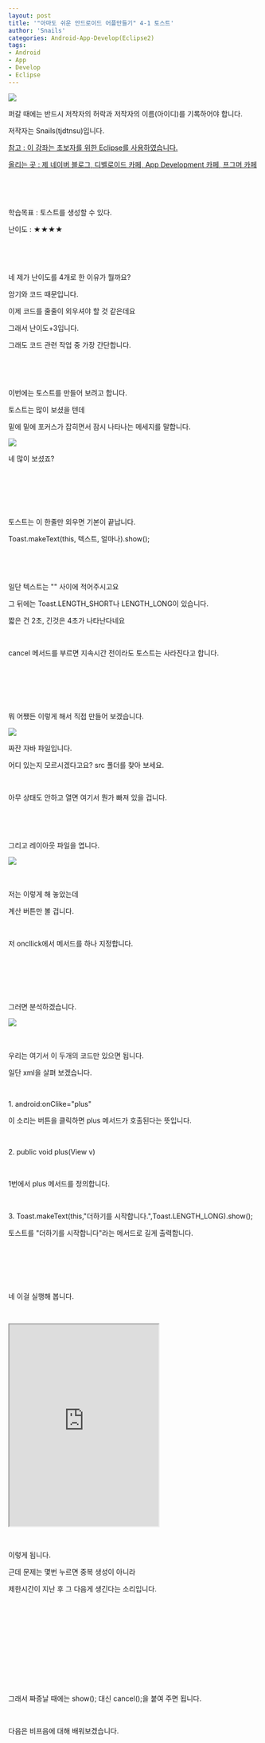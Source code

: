 ```yaml
---
layout: post
title: '"아마도 쉬운 안드로이드 어플만들기" 4-1 토스트'
author: 'Snails'
categories: Android-App-Develop(Eclipse2)
tags:
- Android
- App
- Develop
- Eclipse
---
```



<script> location.href='https://cafe.naver.com/develoid/280254' ; </script>

<p><img src="https://dthumb-phinf.pstatic.net/?src=%22http%3A%2F%2Fpostfiles3.naver.net%2F20130523_178%2Ftjdtnsu_1369283538974akCh1_JPEG%2Fand.jpg%3Ftype%3Dw2%22&amp;type=cafe_wa740"></p>
<p>퍼갈 때에는 반드시 저작자의 허락과 저작자의 이름(아이디)를 기록하어야 합니다.</p>
<p>저작자는 Snails(tjdtnsu)입니다.</p>
<p><u>참고 : 이 강좌는 초보자를 위한 Eclipse를 사용하였습니다.</u></p>
<p><u>올리는 곳 : 제 네이버 블로그, 디벨로이드 카페, App Development 카페, 프그머 카페</u></p>
<p>&nbsp;</p>
<p><u>﻿</u></p>
<p>학습목표 :&nbsp;토스트를 생성할 수 있다.</p>
<p>난이도 : ★★★★&nbsp; </p>
<p>&nbsp;</p>
<p>&nbsp;</p>
<p>네 제가 난이도를 4개로 한 이유가 뭘까요?</p>
<p>암기와 코드 때문입니다.</p>
<p>이제 코드를 줄줄이 외우셔야 할 것 같은데요</p>
<p>그래서 난이도+3입니다.</p>
<p>그래도 코드 관련 작업 중 가장 간단합니다.</p>
<p>&nbsp;</p>
<p>&nbsp;</p>
<p>이번에는 토스트를 만들어 보려고 합니다.</p>
<p>토스트는 많이 보셨을 텐데</p>
<p>밑에 밑에 포커스가 잡히면서 잠시 나타나는 메세지를 말합니다.</p>
<p><img src="https://dthumb-phinf.pstatic.net/?src=%22http%3A%2F%2Fblogfiles.naver.net%2F20130720_188%2Ftjdtnsu_13743010343283TjgS_PNG%2F%25C1%25A6%25B8%25F1_%25BE%25F8%25C0%25BD.png%22&amp;type=cafe_wa740"></p>
<p>네 많이 보셨죠?</p>
<p>&nbsp;</p>
<p>&nbsp;</p>
<p>&nbsp;</p>
<p>토스트는 이 한줄만 외우면 기본이 끝납니다.</p>
<p>Toast.makeText(this, 텍스트, 얼마나).show();</p>
<p><em>﻿</em></p>
<p><em>﻿﻿﻿</em></p>
<p><em>﻿﻿﻿</em>일단 텍스트는 "" 사이에 적어주시고요</p>
<p>﻿﻿﻿그 뒤에는 Toast.LENGTH_SHORT나 LENGTH_LONG이 있습니다.</p>
<p>﻿﻿﻿짧은 건 2초, 긴것은 4초가 나타난다네요</p>
<p>﻿﻿﻿</p>
<p>﻿﻿﻿cancel 메서드를 부르면 지속시간 전이라도 토스트는 사라진다고 합니다.﻿﻿</p>
<p>﻿﻿﻿</p>
<p>﻿﻿﻿﻿﻿</p>
<p>﻿</p>
<p>﻿﻿﻿뭐 어쨌든 이렇게 해서 직접 만들어 보겠습니다.</p>
<p><img src="https://dthumb-phinf.pstatic.net/?src=%22http%3A%2F%2Fblogfiles.naver.net%2F20130720_297%2Ftjdtnsu_1374301550284kAH6N_PNG%2F%25C1%25A6%25B8%25F1_%25BE%25F8%25C0%25BD.png%22&amp;type=cafe_wa740"></p>
<p>짜잔 자바 파일입니다.</p>
<p>어디 있는지 모르시겠다고요? src 폴더를 찾아 보세요.</p>
<p>﻿﻿﻿</p>
<p>﻿﻿﻿아무 상태도 안하고 열면 여기서 뭔가 빠져 있을 겁니다.</p>
<p>﻿﻿﻿</p>
<p>﻿﻿﻿﻿﻿</p>
<p>그리고 레이아웃 파일을 엽니다.</p>
<p>﻿﻿﻿<img src="https://dthumb-phinf.pstatic.net/?src=%22http%3A%2F%2Fblogfiles.naver.net%2F20130720_150%2Ftjdtnsu_1374301742630o1OjT_PNG%2F%25C1%25A6%25B8%25F1_%25BE%25F8%25C0%25BD.png%22&amp;type=cafe_wa740"></p>
<p>﻿﻿﻿</p>
<p>﻿﻿﻿저는 이렇게 해 놓았는데</p>
<p>﻿﻿﻿계산 버튼만 볼 겁니다.</p>
<p>﻿﻿﻿</p>
<p>﻿﻿﻿저 oncllick에서 메서드를 하나 지정합니다.</p>
<p>﻿﻿﻿</p>
<p>﻿﻿﻿</p>
<p>﻿﻿﻿</p>
<p>﻿﻿﻿그러면 분석하겠습니다.</p>
<p>﻿﻿﻿<img src="https://dthumb-phinf.pstatic.net/?src=%22http%3A%2F%2Fblogfiles.naver.net%2F20130720_232%2Ftjdtnsu_13743019254763wz8I_PNG%2F%25C1%25A6%25B8%25F1_%25BE%25F8%25C0%25BD.png%22&amp;type=cafe_wa740"></p>
<p>﻿﻿﻿</p>
<p>﻿﻿﻿우리는 여기서 이 두개의 코드만 있으면 됩니다.</p>
<p>일단 xml을 살펴 보겠습니다.</p>
<p>﻿﻿﻿</p>
<p>﻿﻿﻿1. android:onClike="plus"</p>
<p>이 소리는 버튼을 클릭하면 plus 메서드가 호출된다는 뜻입니다.</p>
<p>﻿﻿﻿</p>
<p>﻿﻿﻿﻿2. public void plus(View v)﻿</p>
<p>﻿</p>
<p>1번에서 plus 메서드를 정의합니다.﻿﻿﻿</p>
<p>﻿﻿﻿</p>
<p>﻿﻿﻿3. Toast.makeText(this,"더하기를 시작합니다.",Toast.LENGTH_LONG).show();</p>
<p>토스트를 "더하기를 시작합니다"라는 메서드로 길게 출력합니다.</p>
<p>﻿﻿﻿</p>
<p>﻿﻿﻿</p>
<p>﻿﻿﻿</p>
<p>﻿﻿﻿네 이걸 실행해 봅니다.</p>
<p>﻿﻿﻿</p>
<p><iframe frame scrolling="no" name="mplayer" title="플레이어"  height="405" src="https://serviceapi.nmv.naver.com/view/ugcPlayer.nhn?vid=637C2FD2FBF6B01170C1757BD6F9E80411AA&amp;inKey=V1251e730010aee041cbcbc314fcfb1e408e8f6f625c27c53f6128c3feb17086cfa63bc314fcfb1e408e8&amp;wmode=opaque&amp;hasLink=0&amp;autoPlay=false&amp;beginTime=0" allowfullscreen="allowfullscreen"></iframe></p>
<p>﻿</p>
<p>이렇게 됩니다.</p>
<p>근데 문제는 몇번 누르면 중복 생성이 아니라</p>
<p>제한시간이 지난 후 그 다음게 생긴다는 소리입니다.</p>
<p>﻿</p>
<p>﻿</p>
<p>﻿</p>
<p>﻿</p>
<p>﻿﻿﻿﻿﻿﻿﻿﻿﻿﻿﻿﻿﻿﻿﻿﻿﻿﻿﻿﻿﻿﻿﻿﻿﻿</p>
<p>﻿</p>
<p>그래서 짜증날 때에는 show(); 대신 cancel();을 붙여 주면 됩니다.</p>
<p>﻿﻿﻿</p>
<p>﻿﻿﻿다음은 비프음에 대해 배워보겠습니다.﻿﻿﻿﻿﻿﻿</p>
<p>﻿﻿﻿﻿﻿﻿﻿﻿</p>
<p>﻿﻿﻿<em>﻿﻿</em></p>
<p>&nbsp;</p>
 <p></p>

